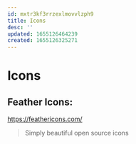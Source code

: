 ```yaml
---
id: mxtr3kf3rrzexlmovvlzph9
title: Icons
desc: ''
updated: 1655126464239
created: 1655126325271
---
```


# Icons

## Feather Icons:
https://feathericons.com/
> Simply beautiful open source icons

